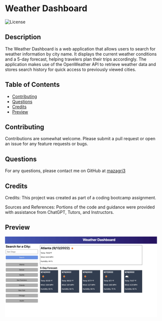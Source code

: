 # Weather Dashboard

![License](https://img.shields.io/badge/License-MIT-blue.svg)

## Description

The Weather Dashboard is a web application that allows users to search for weather information by city name. It displays the current weather conditions and a 5-day forecast, helping travelers plan their trips accordingly. The application makes use of the OpenWeather API to retrieve weather data and stores search history for quick access to previously viewed cities.

## Table of Contents

- [Contributing](#contributing)
- [Questions](#questions)
- [Credits](#credits)
- [Preview](#preview)

## Contributing

Contributions are somewhat welcome. Please submit a pull request or open an issue for any feature requests or bugs.

## Questions

For any questions, please contact me on GitHub at [mazagri3](https://github.com/mazagri3)

## Credits

Credits: This project was created as part of a coding bootcamp assignment. 

Sources and References: Portions of the code and guidance were provided with assistance from ChatGPT, Tutors, and Instructors.

## Preview

![Weather Dashboard](/Assets/09-servers-and-apis-homework-demo.png) 